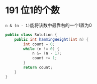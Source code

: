 # 191 位1的个数

`n & (n - 1)`能将该数中最靠右的一个1置为0

```java
public class Solution {
    public int hammingWeight(int n) {
        int count = 0;
        while (n != 0) {
            n &= (n - 1);
            count += 1;
        }
        return count;
    }
}
```
